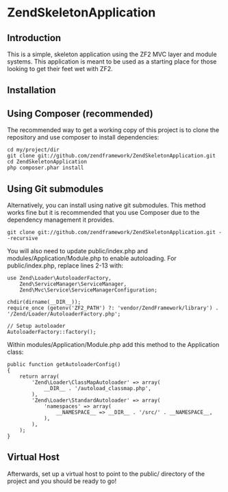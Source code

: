 ZendSkeletonApplication
=======================

Introduction
------------
This is a simple, skeleton application using the ZF2 MVC layer and module
systems. This application is meant to be used as a starting place for those
looking to get their feet wet with ZF2.


Installation
------------

Using Composer (recommended)
----------------------------
The recommended way to get a working copy of this project is to clone the repository
and use composer to install dependencies:

    cd my/project/dir
    git clone git://github.com/zendframework/ZendSkeletonApplication.git
    cd ZendSkeletonApplication
    php composer.phar install

Using Git submodules
--------------------
Alternatively, you can install using native git submodules. This method works fine but it is
recommended that you use Composer due to the dependency management it provides.

    git clone git://github.com/zendframework/ZendSkeletonApplication.git --recursive

You will also need to update public/index.php and modules/Application/Module.php to enable autoloading.
For public/index.php, replace lines 2-13 with:

    use Zend\Loader\AutoloaderFactory,
        Zend\ServiceManager\ServiceManager,
        Zend\Mvc\Service\ServiceManagerConfiguration;

    chdir(dirname(__DIR__));
    require_once (getenv('ZF2_PATH') ?: 'vendor/ZendFramework/library') . '/Zend/Loader/AutoloaderFactory.php';

    // Setup autoloader
    AutoloaderFactory::factory();

Within modules/Application/Module.php add this method to the Application class:

    public function getAutoloaderConfig()
    {
        return array(
            'Zend\Loader\ClassMapAutoloader' => array(
                __DIR__ . '/autoload_classmap.php',
            ),
            'Zend\Loader\StandardAutoloader' => array(
                'namespaces' => array(
                    __NAMESPACE__ => __DIR__ . '/src/' . __NAMESPACE__,
                ),
            ),
        );
    }

Virtual Host
------------
Afterwards, set up a virtual host to point to the public/ directory of the
project and you should be ready to go!